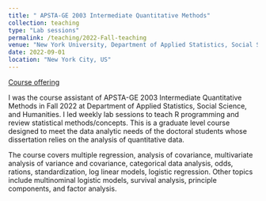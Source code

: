 ```yaml
---
title: " APSTA-GE 2003 Intermediate Quantitative Methods"
collection: teaching
type: "Lab sessions"
permalink: /teaching/2022-Fall-teaching
venue: "New York University, Department of Applied Statistics, Social Science, and Humanities"
date: 2022-09-01
location: "New York City, US"
---
```


 [Course offering](https://steinhardt.nyu.edu/courses/intermediate-quantitative-methods-general-linear-model/) 

I was the course assistant of APSTA-GE 2003 Intermediate Quantitative Methods in Fall 2022 at Department of Applied Statistics, Social Science, and Humanities. I led weekly lab sessions to teach R programming and review statistical methods/concepts. This is a graduate level course designed to meet the data analytic needs of the doctoral students whose dissertation relies on the analysis of quantitative data. 

The course covers multiple regression, analysis of covariance, multivariate analysis of variance and covariance, categorical data analysis, odds, rations, standardization, log linear models, logistic regression. Other topics include multinominal logistic models, survival analysis, principle components, and factor analysis.
